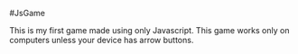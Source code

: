 #JsGame

This is my first game made using only Javascript. This game works only on computers unless your device has arrow buttons.
